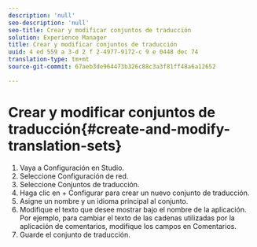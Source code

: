 ```yaml
---
description: 'null'
seo-description: 'null'
seo-title: Crear y modificar conjuntos de traducción
solution: Experience Manager
title: Crear y modificar conjuntos de traducción
uuid: 4 ed 559 a 3-d 2 f 2-4977-9172-c 9 e 0448 dec 74
translation-type: tm+mt
source-git-commit: 67aeb3de964473b326c88c3a3f81ff48a6a12652

---
```



# Crear y modificar conjuntos de traducción{#create-and-modify-translation-sets}

1. Vaya a Configuración en Studio.
1. Seleccione Configuración de red.
1. Seleccione Conjuntos de traducción.
1. Haga clic en + Configurar para crear un nuevo conjunto de traducción.
1. Asigne un nombre y un idioma principal al conjunto.
1. Modifique el texto que desee mostrar bajo el nombre de la aplicación. Por ejemplo, para cambiar el texto de las cadenas utilizadas por la aplicación de comentarios, modifique los campos en Comentarios.
1. Guarde el conjunto de traducción.
